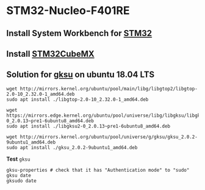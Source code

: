 # STM32-Nucleo-F401RE
## Install System Workbench for [STM32](https://www.youtube.com/watch?v=kOvkFgpfI8Q)
## Install [STM32CubeMX](https://www.youtube.com/watch?v=FGneBNKR93k)
## Solution for [gksu](https://askubuntu.com/questions/1030054/how-to-install-an-application-that-requires-gksu-package-on-ubuntu-18-04) on ubuntu 18.04 LTS
```shell
wget http://mirrors.kernel.org/ubuntu/pool/main/libg/libgtop2/libgtop-2.0-10_2.32.0-1_amd64.deb
sudo apt install ./libgtop-2.0-10_2.32.0-1_amd64.deb

wget https://mirrors.edge.kernel.org/ubuntu/pool/universe/libg/libgksu/libgksu2-0_2.0.13~pre1-6ubuntu8_amd64.deb
sudo apt install ./libgksu2-0_2.0.13~pre1-6ubuntu8_amd64.deb

wget http://mirrors.kernel.org/ubuntu/pool/universe/g/gksu/gksu_2.0.2-9ubuntu1_amd64.deb
sudo apt install ./gksu_2.0.2-9ubuntu1_amd64.deb
```  
**Test** `gksu`

```shell
gksu-properties # check that it has "Authentication mode" to "sudo"
gksu date
gksudo date
```  
